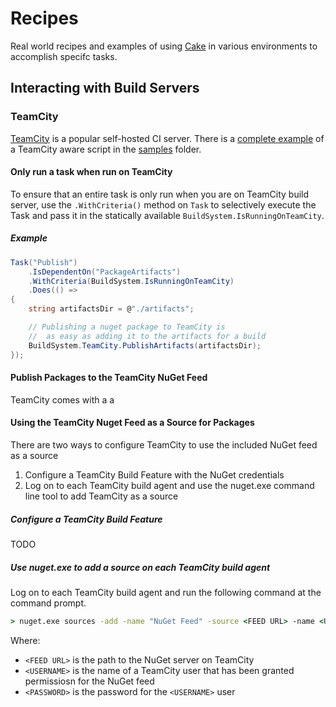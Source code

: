 # Recipes

Real world recipes and examples of using [Cake](http://CakeBuild.net)
in various environments to accomplish specifc tasks.

## Interacting with Build Servers

### TeamCity

[TeamCity](http://TeamCity.org) is a popular self-hosted CI server.
There is a [complete example](./samples/Recipes.TeamCity.cake) of a TeamCity aware script in the [samples](./samples) folder.

#### Only run a task when run on TeamCity

To ensure that an entire task is only run when you are on TeamCity build server, use the `.WithCriteria()` method on `Task` to selectively execute the Task and pass it in the statically available `BuildSystem.IsRunningOnTeamCity`.

##### Example

```csharp
Task("Publish")
    .IsDependentOn("PackageArtifacts")
    .WithCriteria(BuildSystem.IsRunningOnTeamCity)
    .Does(() =>
{
    string artifactsDir = @"./artifacts";

    // Publishing a nuget package to TeamCity is
    //  as easy as adding it to the artifacts for a build
    BuildSystem.TeamCity.PublishArtifacts(artifactsDir);
});
```

#### Publish Packages to the TeamCity NuGet Feed

TeamCity comes with a a

#### Using the TeamCity Nuget Feed as a Source for Packages

There are two ways to configure TeamCity to use the included NuGet feed as a source

1. Configure a TeamCity Build Feature with the NuGet credentials
1. Log on to each TeamCity build agent and use the nuget.exe command line tool to add TeamCity as a source

##### Configure a TeamCity Build Feature

TODO

##### Use nuget.exe to add a source on each TeamCity build agent

Log on to each TeamCity build agent and run the following command at the command prompt.

```cmd
> nuget.exe sources -add -name "NuGet Feed" -source <FEED URL> -name <USERNAME> -password <PASSWORD>
```

Where: 

* `<FEED URL>` is the path to the NuGet server on TeamCity
* `<USERNAME>` is the name of a TeamCity user that has been granted permissiosn for the NuGet feed
* `<PASSWORD>` is the password for the `<USERNAME>` user
